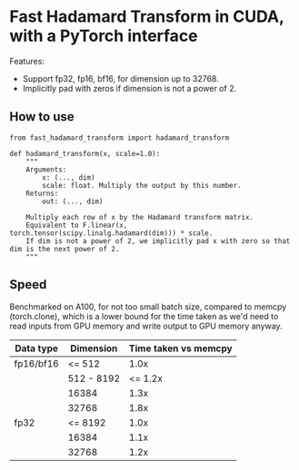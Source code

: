 # Fast Hadamard Transform in CUDA, with a PyTorch interface

Features:
- Support fp32, fp16, bf16, for dimension up to 32768.
- Implicitly pad with zeros if dimension is not a power of 2.

## How to use

```
from fast_hadamard_transform import hadamard_transform
```

```
def hadamard_transform(x, scale=1.0):
    """
    Arguments:
        x: (..., dim)
        scale: float. Multiply the output by this number.
    Returns:
        out: (..., dim)

    Multiply each row of x by the Hadamard transform matrix.
    Equivalent to F.linear(x, torch.tensor(scipy.linalg.hadamard(dim))) * scale.
    If dim is not a power of 2, we implicitly pad x with zero so that dim is the next power of 2.
    """
```

## Speed

Benchmarked on A100, for not too small batch size, compared to memcpy
(torch.clone), which is a lower bound for the time taken as we'd need to read
inputs from GPU memory and write output to GPU memory anyway.

| Data type |  Dimension | Time taken vs memcpy |
| --------- | ---------- | -------------------- |
| fp16/bf16 |     <= 512 |                 1.0x |
|           | 512 - 8192 |              <= 1.2x |
|           |      16384 |                 1.3x |
|           |      32768 |                 1.8x |
| fp32      |    <= 8192 |                 1.0x |
|           |      16384 |                 1.1x |
|           |      32768 |                 1.2x |
